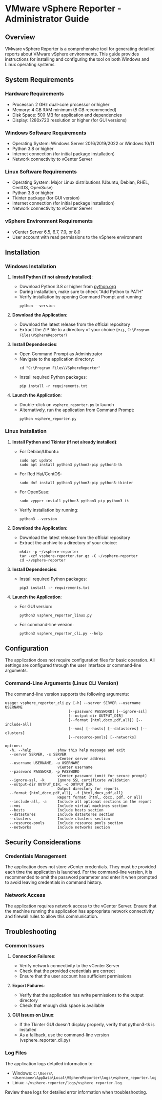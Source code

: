 # VMware vSphere Reporter - Administrator Guide

## Overview

VMware vSphere Reporter is a comprehensive tool for generating detailed reports about VMware vSphere environments. This guide provides instructions for installing and configuring the tool on both Windows and Linux operating systems.

## System Requirements

### Hardware Requirements
- Processor: 2 GHz dual-core processor or higher
- Memory: 4 GB RAM minimum (8 GB recommended)
- Disk Space: 500 MB for application and dependencies
- Display: 1280x720 resolution or higher (for GUI versions)

### Windows Software Requirements
- Operating System: Windows Server 2016/2019/2022 or Windows 10/11
- Python 3.8 or higher
- Internet connection (for initial package installation)
- Network connectivity to vCenter Server

### Linux Software Requirements
- Operating System: Major Linux distributions (Ubuntu, Debian, RHEL, CentOS, OpenSuse)
- Python 3.8 or higher
- Tkinter package (for GUI version)
- Internet connection (for initial package installation)
- Network connectivity to vCenter Server

### vSphere Environment Requirements
- vCenter Server 6.5, 6.7, 7.0, or 8.0
- User account with read permissions to the vSphere environment

## Installation

### Windows Installation

1. **Install Python (if not already installed)**:
   - Download Python 3.8 or higher from [python.org](https://www.python.org/downloads/windows/)
   - During installation, make sure to check "Add Python to PATH"
   - Verify installation by opening Command Prompt and running:
     ```
     python --version
     ```

2. **Download the Application**:
   - Download the latest release from the official repository
   - Extract the ZIP file to a directory of your choice (e.g., `C:\Program Files\VSphereReporter`)

3. **Install Dependencies**:
   - Open Command Prompt as Administrator
   - Navigate to the application directory:
     ```
     cd "C:\Program Files\VSphereReporter"
     ```
   - Install required Python packages:
     ```
     pip install -r requirements.txt
     ```

4. **Launch the Application**:
   - Double-click on `vsphere_reporter.py` to launch
   - Alternatively, run the application from Command Prompt:
     ```
     python vsphere_reporter.py
     ```

### Linux Installation

1. **Install Python and Tkinter (if not already installed)**:
   - For Debian/Ubuntu:
     ```
     sudo apt update
     sudo apt install python3 python3-pip python3-tk
     ```
   - For Red Hat/CentOS:
     ```
     sudo dnf install python3 python3-pip python3-tkinter
     ```
   - For OpenSuse:
     ```
     sudo zypper install python3 python3-pip python3-tk
     ```
   - Verify installation by running:
     ```
     python3 --version
     ```

2. **Download the Application**:
   - Download the latest release from the official repository
   - Extract the archive to a directory of your choice:
     ```
     mkdir -p ~/vsphere-reporter
     tar -xzf vsphere-reporter.tar.gz -C ~/vsphere-reporter
     cd ~/vsphere-reporter
     ```

3. **Install Dependencies**:
   - Install required Python packages:
     ```
     pip3 install -r requirements.txt
     ```

4. **Launch the Application**:
   - For GUI version:
     ```
     python3 vsphere_reporter_linux.py
     ```
   - For command-line version:
     ```
     python3 vsphere_reporter_cli.py --help
     ```

## Configuration

The application does not require configuration files for basic operation. All settings are configured through the user interface or command-line arguments.

### Command-Line Arguments (Linux CLI Version)

The command-line version supports the following arguments:

```
usage: vsphere_reporter_cli.py [-h] --server SERVER --username USERNAME
                             [--password PASSWORD] [--ignore-ssl]
                             [--output-dir OUTPUT_DIR]
                             [--format {html,docx,pdf,all}] [--include-all]
                             [--vms] [--hosts] [--datastores] [--clusters]
                             [--resource-pools] [--networks]

options:
  -h, --help            show this help message and exit
  --server SERVER, -s SERVER
                        vCenter server address
  --username USERNAME, -u USERNAME
                        vCenter username
  --password PASSWORD, -p PASSWORD
                        vCenter password (omit for secure prompt)
  --ignore-ssl, -k      Ignore SSL certificate validation
  --output-dir OUTPUT_DIR, -o OUTPUT_DIR
                        Output directory for reports
  --format {html,docx,pdf,all}, -f {html,docx,pdf,all}
                        Report format (html, docx, pdf, or all)
  --include-all, -a     Include all optional sections in the report
  --vms                 Include virtual machines section
  --hosts               Include hosts section
  --datastores          Include datastores section
  --clusters            Include clusters section
  --resource-pools      Include resource pools section
  --networks            Include networks section
```

## Security Considerations

### Credentials Management

The application does not store vCenter credentials. They must be provided each time the application is launched. For the command-line version, it is recommended to omit the password parameter and enter it when prompted to avoid leaving credentials in command history.

### Network Access

The application requires network access to the vCenter Server. Ensure that the machine running the application has appropriate network connectivity and firewall rules to allow this communication.

## Troubleshooting

### Common Issues

1. **Connection Failures**:
   - Verify network connectivity to the vCenter Server
   - Check that the provided credentials are correct
   - Ensure that the user account has sufficient permissions

2. **Export Failures**:
   - Verify that the application has write permissions to the output directory
   - Check that enough disk space is available

3. **GUI Issues on Linux**:
   - If the Tkinter GUI doesn't display properly, verify that python3-tk is installed
   - As a fallback, use the command-line version (vsphere_reporter_cli.py)

### Log Files

The application logs detailed information to:
- Windows: `C:\Users\<Username>\AppData\Local\VSphereReporter\logs\vsphere_reporter.log`
- Linux: `~/vsphere-reporter/logs/vsphere_reporter.log`

Review these logs for detailed error information when troubleshooting.
     